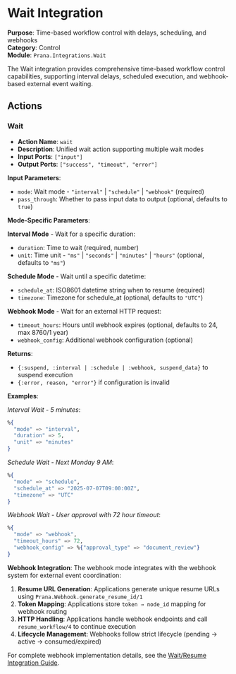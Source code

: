 # Wait Integration

**Purpose**: Time-based workflow control with delays, scheduling, and webhooks  
**Category**: Control  
**Module**: `Prana.Integrations.Wait`

The Wait integration provides comprehensive time-based workflow control capabilities, supporting interval delays, scheduled execution, and webhook-based external event waiting.

## Actions

### Wait
- **Action Name**: `wait`
- **Description**: Unified wait action supporting multiple wait modes
- **Input Ports**: `["input"]`
- **Output Ports**: `["success", "timeout", "error"]`

**Input Parameters**:
- `mode`: Wait mode - `"interval"` | `"schedule"` | `"webhook"` (required)
- `pass_through`: Whether to pass input data to output (optional, defaults to `true`)

**Mode-Specific Parameters**:

**Interval Mode** - Wait for a specific duration:
- `duration`: Time to wait (required, number)
- `unit`: Time unit - `"ms"` | `"seconds"` | `"minutes"` | `"hours"` (optional, defaults to `"ms"`)

**Schedule Mode** - Wait until a specific datetime:
- `schedule_at`: ISO8601 datetime string when to resume (required)
- `timezone`: Timezone for schedule_at (optional, defaults to `"UTC"`)

**Webhook Mode** - Wait for an external HTTP request:
- `timeout_hours`: Hours until webhook expires (optional, defaults to 24, max 8760/1 year)
- `webhook_config`: Additional webhook configuration (optional)

**Returns**:
- `{:suspend, :interval | :schedule | :webhook, suspend_data}` to suspend execution
- `{:error, reason, "error"}` if configuration is invalid

**Examples**:

*Interval Wait - 5 minutes*:
```elixir
%{
  "mode" => "interval",
  "duration" => 5,
  "unit" => "minutes"
}
```

*Schedule Wait - Next Monday 9 AM*:
```elixir
%{
  "mode" => "schedule",
  "schedule_at" => "2025-07-07T09:00:00Z",
  "timezone" => "UTC"
}
```

*Webhook Wait - User approval with 72 hour timeout*:
```elixir
%{
  "mode" => "webhook",
  "timeout_hours" => 72,
  "webhook_config" => %{"approval_type" => "document_review"}
}
```

**Webhook Integration**:
The webhook mode integrates with the webhook system for external event coordination:

1. **Resume URL Generation**: Applications generate unique resume URLs using `Prana.Webhook.generate_resume_id/1`
2. **Token Mapping**: Applications store `token → node_id` mapping for webhook routing
3. **HTTP Handling**: Applications handle webhook endpoints and call `resume_workflow/4` to continue execution
4. **Lifecycle Management**: Webhooks follow strict lifecycle (pending → active → consumed/expired)

For complete webhook implementation details, see the [Wait/Resume Integration Guide](../guides/wait_resume_integration_guide.md).